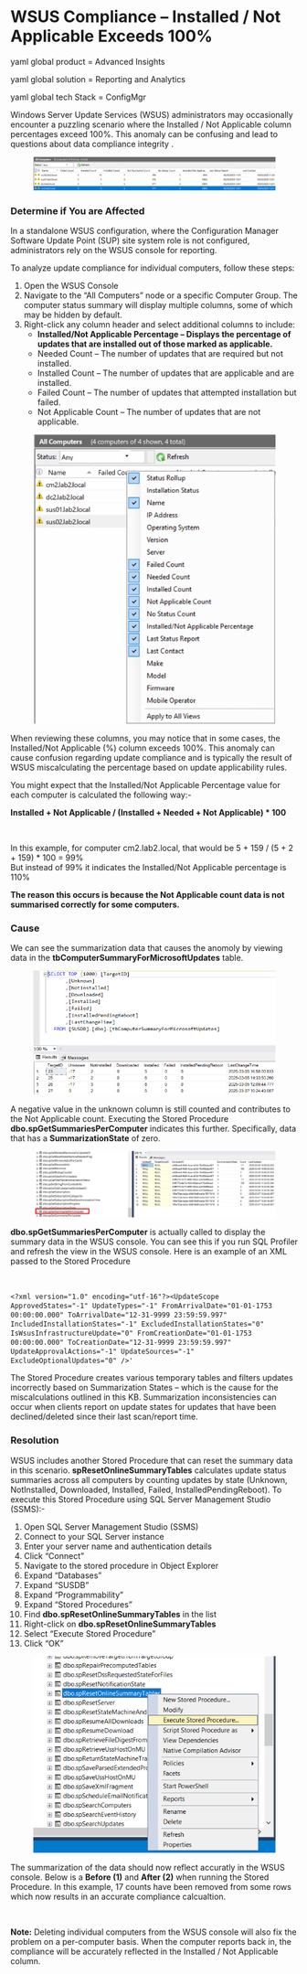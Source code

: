 # WSUS Compliance – Installed / Not Applicable Exceeds 100%

yaml global product = Advanced Insights

yaml global solution = Reporting and Analytics

yaml global tech Stack = ConfigMgr

Windows Server Update Services (WSUS) administrators may occasionally encounter a puzzling scenario where the Installed / Not Applicable column percentages exceed 100%. This anomaly can be confusing and lead to questions about data compliance integrity .

<figure><img src="../../.gitbook/assets/https___patchmypc.com_app_uploads_2025_04_wsus_01.png" alt=""><figcaption></figcaption></figure>

### Determine if You are Affected <a href="#h-determine-if-you-are-affected" id="h-determine-if-you-are-affected"></a>

In a standalone WSUS configuration, where the Configuration Manager Software Update Point (SUP) site system role is not configured, administrators rely on the WSUS console for reporting.

To analyze update compliance for individual computers, follow these steps:

1. Open the WSUS Console
2. Navigate to the “All Computers” node or a specific Computer Group. The computer status summary will display multiple columns, some of which may be hidden by default.
3. Right-click any column header and select additional columns to include:
   * **Installed/Not Applicable Percentage – Displays the percentage of updates that are installed out of those marked as applicable.**
   * Needed Count – The number of updates that are required but not installed.
   * Installed Count – The number of updates that are applicable and are installed.
   * Failed Count – The number of updates that attempted installation but failed.
   * Not Applicable Count – The number of updates that are not applicable.

<figure><img src="../../.gitbook/assets/https___patchmypc.com_app_uploads_2025_04_wsus_02.webp" alt=""><figcaption></figcaption></figure>

When reviewing these columns, you may notice that in some cases, the Installed/Not Applicable (%) column exceeds 100%. This anomaly can cause confusion regarding update compliance and is typically the result of WSUS miscalculating the percentage based on update applicability rules.

You might expect that the Installed/Not Applicable Percentage value for each computer is calculated the following way:-

**Installed + Not Applicable / (Installed + Needed + Not Applicable) \* 100**

<figure><img src="../../.gitbook/assets/https___patchmypc.com_app_uploads_2025_04_wsus_03.avif" alt=""><figcaption></figcaption></figure>

In this example, for computer cm2.lab2.local, that would be 5 + 159 / (5 + 2 + 159) \* 100 = 99%\
But instead of 99% it indicates the Installed/Not Applicable percentage is 110%

**The reason this occurs is because the Not Applicable count data is not summarised correctly for some computers.**

### Cause <a href="#h-cause" id="h-cause"></a>

We can see the summarization data that causes the anomoly by viewing data in the **tbComputerSummaryForMicrosoftUpdates** table.

<figure><img src="../../.gitbook/assets/https___patchmypc.com_app_uploads_2025_04_wsus_04.png" alt=""><figcaption></figcaption></figure>

A negative value in the unknown column is still counted and contributes to the Not Applicable count. Executing the Stored Procedure **dbo.spGetSummariesPerComputer** indicates this further. Specifically, data that has a **SummarizationState** of zero.

<figure><img src="../../.gitbook/assets/https___patchmypc.com_app_uploads_2025_04_wsus_05.png" alt=""><figcaption></figcaption></figure>

**dbo.spGetSummariesPerComputer** is actually called to display the summary data in the WSUS console. You can see this if you run SQL Profiler and refresh the view in the WSUS console. Here is an example of an XML passed to the Stored Procedure

<figure><img src="../../.gitbook/assets/https___patchmypc.com_app_uploads_2025_04_wsus_08.avif" alt=""><figcaption></figcaption></figure>

```
<?xml version="1.0" encoding="utf-16"?><UpdateScope ApprovedStates="-1" UpdateTypes="-1" FromArrivalDate="01-01-1753 00:00:00.000" ToArrivalDate="12-31-9999 23:59:59.997" IncludedInstallationStates="-1" ExcludedInstallationStates="0" IsWsusInfrastructureUpdate="0" FromCreationDate="01-01-1753 00:00:00.000" ToCreationDate="12-31-9999 23:59:59.997" UpdateApprovalActions="-1" UpdateSources="-1" ExcludeOptionalUpdates="0" />'
```

The Stored Procedure creates various temporary tables and filters updates incorrectly based on Summarization States – which is the cause for the miscalculations outlined in this KB. Summarization inconsistencies can occur when clients report on update states for updates that have been declined/deleted since their last scan/report time.

### Resolution <a href="#h-resolution" id="h-resolution"></a>

WSUS includes another Stored Procedure that can reset the summary data in this scenario. **spResetOnlineSummaryTables** calculates update status summaries across all computers by counting updates by state (Unknown, NotInstalled, Downloaded, Installed, Failed, InstalledPendingReboot). To execute this Stored Procedure using SQL Server Management Studio (SSMS):-

1. Open SQL Server Management Studio (SSMS)
2. Connect to your SQL Server instance
3. Enter your server name and authentication details
4. Click “Connect”
5. Navigate to the stored procedure in Object Explorer
6. Expand “Databases”
7. Expand “SUSDB”
8. Expand “Programmability”
9. Expand “Stored Procedures”
10. Find **dbo.spResetOnlineSummaryTables** in the list
11. Right-click on **dbo.spResetOnlineSummaryTables**
12. Select “Execute Stored Procedure”
13. Click “OK”

<figure><img src="../../.gitbook/assets/https___patchmypc.com_app_uploads_2025_04_wsus_07.png" alt=""><figcaption></figcaption></figure>

The summarization of the data should now reflect accuratly in the WSUS console. Below is a **Before (1)** and **After (2)** when running the Stored Procedure. In this example, 17 counts have been removed from some rows which now results in an accurate compliance calcualtion.

<figure><img src="../../.gitbook/assets/https___patchmypc.com_app_uploads_2025_04_wsus_06.avif" alt=""><figcaption></figcaption></figure>

**Note:** Deleting individual computers from the WSUS console will also fix the problem on a per-computer basis. When the computer reports back in, the compliance will be accurately reflected in the Installed / Not Applicable column.
